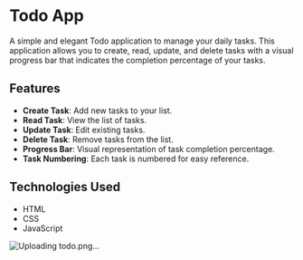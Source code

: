 # Todo App

A simple and elegant Todo application to manage your daily tasks. This application allows you to create, read, update, and delete tasks with a visual progress bar that indicates the completion percentage of your tasks.

## Features

- **Create Task**: Add new tasks to your list.
- **Read Task**: View the list of tasks.
- **Update Task**: Edit existing tasks.
- **Delete Task**: Remove tasks from the list.
- **Progress Bar**: Visual representation of task completion percentage.
- **Task Numbering**: Each task is numbered for easy reference.

## Technologies Used

- HTML
- CSS
- JavaScript



![Uploading todo.png…]()
